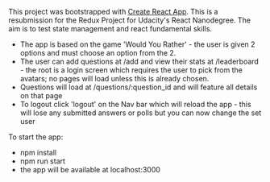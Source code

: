 This project was bootstrapped with [Create React App](https://github.com/facebookincubator/create-react-app).
This is a resubmission for the Redux Project for Udacity's React Nanodegree. The aim is to test state management and react fundamental skills.
  - The app is based on the game 'Would You Rather' - the user is given 2 options and must choose an option from the 2.
  - The user can add questions at /add and view their stats at /leaderboard - the root is a login screen which requires the user to pick from the avatars; no pages will load unless this is already chosen.
  - Questions will load at /questions/:question_id and will feature all details on that page
  - To logout click 'logout' on the Nav bar which will reload the app - this will lose any submitted answers or polls but you can now change the set user

To start the app:
  - npm install
  - npm run start
  - the app will be available at localhost:3000

